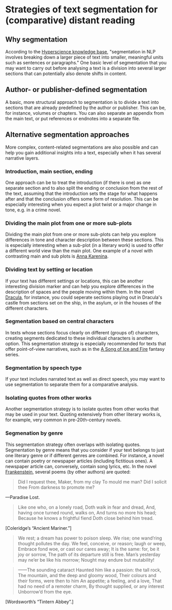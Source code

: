 # Strategies of text segmentation for (comparative) distant reading

## Why segmentation

According to the [Hyperscience knowledge base](https://www.hyperscience.com/knowledge-base/natural-language-processing/), "segmentation in NLP involves breaking down a larger piece of text into smaller, meaningful units such as sentences or paragraphs." One basic level of segmentation that you may want to carry out before analysing a text is a division into several larger sections that can potentially also denote shifts in content. 

## Author- or publisher-defined segmentation

A basic, more structural approach to segmentation is to divide a text into sections that are already predefined by the author or publisher. This can be, for instance, volumes or chapters. You can also separate an appendix from the main text, or put references or endnotes into a separate file.

## Alternative segmentation approaches

More complex, content-related segmentations are also possible and can help you gain additional insights into a text, especially when it has several narrative layers.

### Introduction, main section, ending

One approach can be to treat the introduction (if there is one) as one separate section and to also split the ending or conclusion from the rest of the text, assuming that the introduction sets the stage for what happens after and that the conclusion offers some form of resolution. This can be especially interesting when you expect a plot twist or a major change in tone, e.g. in a crime novel.

### Dividing the main plot from one or more sub-plots

Dividing the main plot from one or more sub-plots can help you explore differences in tone and character description between these sections. This is especially interesting when a sub-plot (in a literary work) is used to offer a different world view than the main plot. One example of a novel with contrasting main and sub plots is [Anna Karenina](https://www.gutenberg.org/ebooks/1399).

### Dividing text by setting or location

If your text has different settings or locations, this can be another interesting division marker and can help you explore differences in the description of spaces and the people moving within them. In the novel [Dracula](https://www.gutenberg.org/ebooks/345), for instance, you could seperate sections playing out in Dracula's castle from sections set on the ship, in the asylum, or in the houses of the different characters.

### Segmentation based on central characters

In texts whose sections focus clearly on different (groups of) characters, creating segments dedicated to these individual characters is another option. This segmentation strategy is especially recommended for texts that offer point-of-view narratives, such as in the [A Song of Ice and Fire](https://en.wikipedia.org/wiki/A_Song_of_Ice_and_Fire) fantasy series.

### Segmentation by speech type

If your text includes narrated text as well as direct speech, you may want to use segmentation to separate them for a comparative analysis.

### Isolating quotes from other works

Another segmentation strategy is to isolate quotes from other works that may be used in your text. Quoting extensively from other literary works is, for example, very common in pre-20th-century novels.

### Segmenation by genre

This segmentation strategy often overlaps with isolating quotes. Segmentation by genre means that you consider if your text belongs to just one literary genre or if different genres are combined. For instance, a novel can contain poetry or newspaper articles (including fictitious ones). A newspaper article can, conversely, contain song lyrics, etc. In the novel [Frankenstein](https://www.gutenberg.org/files/84/84-h/84-h.htm), several poems (by other authors) are quoted:

> Did I request thee, Maker, from my clay
To mould me man? Did I solicit thee
From darkness to promote me?

—Paradise Lost. 

> Like one who, on a lonely road,
Doth walk in fear and dread,
And, having once turned round, walks on,
And turns no more his head;
Because he knows a frightful fiend
Doth close behind him tread.

[Coleridge’s “Ancient Mariner.”] 

> We rest; a dream has power to poison sleep.
    We rise; one wand’ring thought pollutes the day.
We feel, conceive, or reason; laugh or weep,
    Embrace fond woe, or cast our cares away;
It is the same: for, be it joy or sorrow,
    The path of its departure still is free.
Man’s yesterday may ne’er be like his morrow;
    Nought may endure but mutability! 

> ——The sounding cataract
Haunted him like a passion: the tall rock,
The mountain, and the deep and gloomy wood,
Their colours and their forms, were then to him
An appetite; a feeling, and a love,
That had no need of a remoter charm,
By thought supplied, or any interest
Unborrow’d from the eye.

[Wordsworth’s “Tintern Abbey”.]